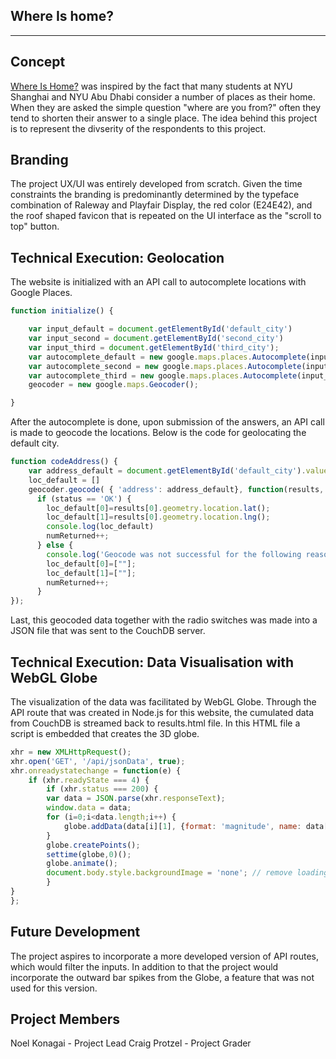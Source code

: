 ## Where Is home?

---

## Concept

[Where Is Home?](http://whereishome.herokuapp.com/) was inspired by the fact that many students at NYU Shanghai and NYU Abu Dhabi consider a number of places as their home. When they are asked the simple question "where are you from?" often they tend to shorten their answer to a single place. The idea behind this project is to represent the divserity of the respondents to this project.

## Branding

The project UX/UI was entirely developed from scratch. Given the time constraints the branding is predominantly determined by the typeface combination of Raleway and Playfair Display, the red color (E24E42), and the roof shaped favicon that is repeated on the UI interface as the "scroll to top" button.

## Technical Execution: Geolocation

The website is initialized with an API call to autocomplete locations with Google Places.

```javascript
function initialize() {

	var input_default = document.getElementById('default_city')
	var input_second = document.getElementById('second_city')
	var input_third = document.getElementById('third_city');
	var autocomplete_default = new google.maps.places.Autocomplete(input_default)
	var autocomplete_second = new google.maps.places.Autocomplete(input_second);
	var autocomplete_third = new google.maps.places.Autocomplete(input_third);
	geocoder = new google.maps.Geocoder();

}
```

After the autocomplete is done, upon submission of the answers, an API call is made to geocode the locations. Below is the code for geolocating the default city.

```javascript
function codeAddress() {
	var address_default = document.getElementById('default_city').value;
	loc_default = []
	geocoder.geocode( { 'address': address_default}, function(results, status) {
	  if (status == 'OK') {
	    loc_default[0]=results[0].geometry.location.lat();
	    loc_default[1]=results[0].geometry.location.lng();
	    console.log(loc_default)
	    numReturned++;
	  } else {
	    console.log('Geocode was not successful for the following reason: ' + status);
	   	loc_default[0]=[""];
	    loc_default[1]=[""];
	    numReturned++;
	  }
});
```
Last, this geocoded data together with the radio switches was made into a JSON file that was sent to the CouchDB server.

## Technical Execution: Data Visualisation with WebGL Globe

The visualization of the data was facilitated by WebGL Globe. Through the API route that was created in Node.js for this website, the cumulated data from CouchDB is streamed back to results.html file. In this HTML file a script is embedded that creates the 3D globe.

```javascript
xhr = new XMLHttpRequest();
xhr.open('GET', '/api/jsonData', true);
xhr.onreadystatechange = function(e) {
	if (xhr.readyState === 4) {
		if (xhr.status === 200) {
		var data = JSON.parse(xhr.responseText);
		window.data = data;
		for (i=0;i<data.length;i++) {
			globe.addData(data[i][1], {format: 'magnitude', name: data[i][0], animated: true});
		}
		globe.createPoints();
		settime(globe,0)();
		globe.animate();
		document.body.style.backgroundImage = 'none'; // remove loading
		}
}
};
```
## Future Development

The project aspires to incorporate a more developed version of API routes, which would filter the inputs. In addition to that the project would incorporate the outward bar spikes from the Globe, a feature that was not used for this version.

## Project Members
Noel Konagai - Project Lead
Craig Protzel - Project Grader




